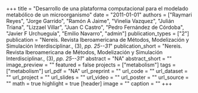 +++
title = "Desarrollo de una plataforma computacional para el modelado metabólico de un microorganismo"
date = "2011-01-01"
authors = ["Raymari Reyes", "Jorge Garrido", "Ramón A Jaime", "Vinelia Vazquez", "Julián Triana", "Lizzael Villar", "Juan C Castro", "Pedro Fernández de Córdoba", "Javier F Urchueguía", "Emilio Navarro", "admin"]
publication_types = ["2"]
publication = "Nereis. Revista Iberoamericana de Métodos, Modelización y Simulación Interdisciplinar., (3), _pp. 25--31_"
publication_short = "Nereis. Revista Iberoamericana de Métodos, Modelización y Simulación Interdisciplinar., (3), _pp. 25--31_"
abstract = "NA"
abstract_short = ""
image_preview = ""
featured = false
projects = ["metabolism"]
tags = ["metabolism"]
url_pdf = "NA"
url_preprint = ""
url_code = ""
url_dataset = ""
url_project = ""
url_slides = ""
url_video = ""
url_poster = ""
url_source = ""
math = true
highlight = true
[header]
image = ""
caption = ""
+++
